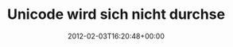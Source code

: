 ---
retweeted: false
source: <a href="http://itunes.apple.com/us/app/twitter/id409789998?mt=12" rel="nofollow">Twitter
  for Mac</a>
entities:
  hashtags: []
  symbols: []
  user_mentions: []
  urls:
  - url: http://t.co/Hg0Vo12e
    expanded_url: http://twitpic.com/8f7ief
    display_url: twitpic.com/8f7ief
    indices:
    - '100'
    - '120'
display_text_range:
- '0'
- '120'
favorite_count: '0'
id_str: '165469796421484544'
truncated: false
retweet_count: '0'
id: '165469796421484544'
possibly_sensitive: false
created_at: Fri Feb 03 16:20:48 +0000 2012
favorited: false
full_text: Unicode wird sich nicht durchsetzen. Ich bring's ja nicht mal übers Herz,
  den Papierkorb zu leeren.
lang: de
quote_url: http://twitpic.com/8f7ief
tags:
- pesos:twitter
date: '2012-02-03T16:20:48+00:00'
src: https://twitter.com/bascht/status/165469796421484544
original_url: https://twitter.com/bascht/status/165469796421484544
type: twitter_tweet
text: Unicode wird sich nicht durchsetzen. Ich bring's ja nicht mal übers Herz, den
  Papierkorb zu leeren.
title: Unicode wird sich nicht durchse

---